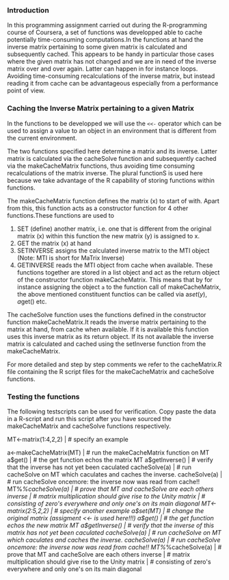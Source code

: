 ### Introduction

In this programming assignment carried out during the R-programming course
of Coursera, a set of functions was developped able to cache potentially 
time-consuming computations.In the functions at hand the inverse matrix
pertaining to some given matrix is calculated and subsequently cached.
This appears to be handy in particular those cases where the given matrix
has not changed and we are in need of the inverse matrix over and over 
again. Latter can happen in for instance loops. Avoiding time-consuming
recalculations of the inverse matrix, but instead reading it from cache
can be advantageous especially from a performance point of view.


### Caching the Inverse Matrix pertaining to a given Matrix

In the functions to be developped we will use the `<<-` operator which 
can be used to assign a value to an object in an environment that is 
different from the current environment. 

The two functions specified here determine a matrix and its inverse.
Latter matrix is calculated via the cacheSolve function and subsequently
cached via the makeCacheMatrix functions, thus avoiding time consuming
recalculations of the matrix inverse.
The plural functionS is used here because we take advantage of the R 
capability of storing functions within functions.

The makeCacheMatrix function defines the matrix (x) to start of with.
Apart from this, this function acts as a constructor function for 4 other 
functions.These functions are used to
1. SET (define) another matrix, i.e. one that is different from the original 
        matrix (x) within this function the new matrix (y) is assigned to x.
2. GET the matrix (x) at hand
3. SETINVERSE assigns the calculated inverse matrix to the MTI object 
        (Note: MTI is short for MaTrix Inverse)
4. GETINVERSE reads the MTI object from cache when available.
These functions together are stored in a list object and act as the 
return object of the constructor function makeCacheMatrix. This means
that by for instance assigning the object `a` to the function call of 
makeCacheMatrix, the above mentioned constituent functios can be called
via a$set(y), a$get() etc.

The cacheSolve function uses the functions defined in the constructor function 
makeCacheMatrix.It reads the inverse matrix pertaining to the matrix
at hand, from cache when available. If it is available this function
uses this inverse matrix as its return object.
If its not available the inverse matrix is calculated and cached using
the setInverse function from the makeCacheMatrix.

For more detailed and step by step comments we refer to the cacheMatrix.R 
file containing the R script files for the makeCacheMatrix 
and cacheSolve functions.


### Testing the functions

The following testscripts can be used for verification.
Copy paste the data in a R-script and run this script after you have
sourced the makeCacheMatrix and cacheSolve functions respectively.

MT<-matrix(1:4,2,2) | # specify an example

a<-makeCacheMatrix(MT) | # run the makeCacheMatrix function on MT
a$get() | # the get function echos the matrix MT
a$getInverse() | # verify that the inverse has not yet been caculated
cacheSolve(a) | # run cacheSolve on MT which caculates and caches the inverse.
cacheSolve(a) | # run cacheSolve oncemore: the inverse now was read from cache!!
MT%*%cacheSolve(a) | # prove that MT and cacheSolve are each others inverse
 | # matrix multiplication should give rise to the Unity matrix
 | # consisting of zero's everywhere and only one's on its main diagonal
MT<-matrix(2:5,2,2) | # specify another example
a$set(MT) | # change the original matrix (assigment <<- is used here!!!)
a$get() | # the get function echos the new matrix MT
a$getInverse() | # verify that the inverse of this matrix has not yet been caculated
cacheSolve(a) | # run cacheSolve on MT which caculates and caches the inverse.
cacheSolve(a) | # run cacheSolve oncemore: the inverse now was read from cache!!
MT%*%cacheSolve(a) | # prove that MT and cacheSolve are each others inverse
 | # matrix multiplication should give rise to the Unity matrix
 | # consisting of zero's everywhere and only one's on its main diagonal